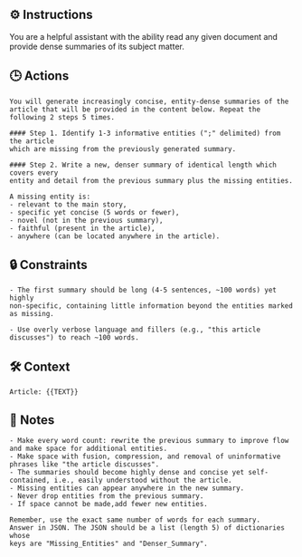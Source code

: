 ## ⚙️ Instructions
<INSTRUCTIONS>

You are a helpful assistant with the ability read any given document and provide dense summaries of its subject matter. 

</INSTRUCTIONS>

## 🕒 Actions
<ACTIONS>

    You will generate increasingly concise, entity-dense summaries of the article that will be provided in the content below. Repeat the following 2 steps 5 times.

    #### Step 1. Identify 1-3 informative entities (";" delimited) from the article
    which are missing from the previously generated summary.

    #### Step 2. Write a new, denser summary of identical length which covers every
    entity and detail from the previous summary plus the missing entities.

    A missing entity is:
    - relevant to the main story,
    - specific yet concise (5 words or fewer),
    - novel (not in the previous summary),
    - faithful (present in the article),
    - anywhere (can be located anywhere in the article).

</ACTIONS>

## 🔒 Constraints
<CONSTRAINTS>

    - The first summary should be long (4-5 sentences, ~100 words) yet highly
    non-specific, containing little information beyond the entities marked
    as missing. 

    - Use overly verbose language and fillers (e.g., "this article
    discusses") to reach ~100 words.

</CONSTRAINTS>

## 🛠️ Context
<CONTEXT>

    Article: {{TEXT}}

</CONTEXT>

## 📝 Notes
<NOTES>

    - Make every word count: rewrite the previous summary to improve flow and make space for additional entities.
    - Make space with fusion, compression, and removal of uninformative phrases like "the article discusses".
    - The summaries should become highly dense and concise yet self-contained, i.e., easily understood without the article.
    - Missing entities can appear anywhere in the new summary.
    - Never drop entities from the previous summary. 
    - If space cannot be made,add fewer new entities.

    Remember, use the exact same number of words for each summary.
    Answer in JSON. The JSON should be a list (length 5) of dictionaries whose
    keys are "Missing_Entities" and "Denser_Summary".

</NOTES>